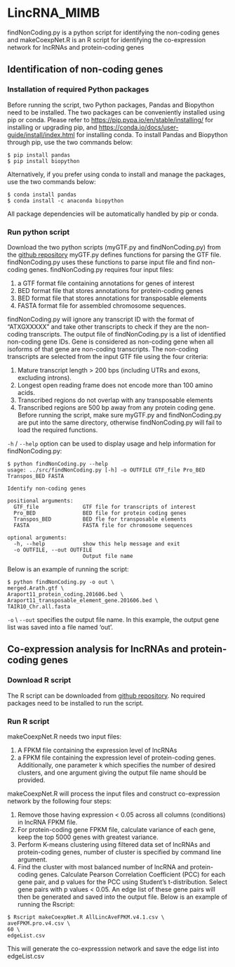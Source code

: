 # LincRNA_MIMB
findNonCoding.py is a python script for identifying the non-coding genes and makeCoexpNet.R is an R script for identifying the co-expression network for lncRNAs and protein-coding genes
## Identification of non-coding genes
### Installation of required Python packages
Before running the script, two Python packages, Pandas and Biopython need to be installed. The two packages can be conveniently installed using pip or conda. Please refer to https://pip.pypa.io/en/stable/installing/ for installing or upgrading pip, and https://conda.io/docs/user-guide/install/index.html for installing conda.
To install Pandas and Biopython through pip, use the two commands below:
```shell
$ pip install pandas
$ pip install biopython
```
Alternatively, if you prefer using conda to install and manage the packages, use the two commands below:
```shell
$ conda install pandas
$ conda install -c anaconda biopython
```
All package dependencies will be automatically handled by pip or conda.
### Run python script
Download the two python scripts (myGTF.py and findNonCoding.py) from the [github repository](https://github.com/LiLabAtVT/LincRNA_MIMB) myGTF.py defines functions for parsing the GTF file. findNonCoding.py uses these functions to parse input file and find non-coding genes. findNonCoding.py requires four input files: 
1. a GTF format file containing annotations for genes of interest
2. BED format file that stores annotations for protein-coding genes
3. BED format file that stores annotations for transposable elements
4. FASTA format file for assembled chromosome sequences.

findNonCoding.py will ignore any transcript ID with the format of “ATXGXXXXX” and take other transcripts to check if they are the non-coding transcripts. The output file of findNonCoding.py is a list of identified non-coding gene IDs. Gene is considered as non-coding gene when all isoforms of that gene are non-coding transcripts. The non-coding transcripts are selected from the input GTF file using the four criteria:
1. Mature transcript length > 200 bps (including UTRs and exons, excluding introns).
2. Longest open reading frame does not encode more than 100 amino acids.
3. Transcribed regions do not overlap with any transposable elements
4. Transcribed regions are 500 bp away from any protein coding gene.
Before running the script, make sure myGTF.py and findNonCoding.py are put into the same directory, otherwise findNonCoding.py will fail to load the required functions.

`-h` / `--help` option can be used to display usage and help information for findNonCoding.py:
```shell
$ python findNonCoding.py --help
usage: ../src/findNonCoding.py [-h] -o OUTFILE GTF_file Pro_BED Transpos_BED FASTA

Identify non-coding genes

positional arguments:
  GTF_file              GTF file for transcripts of interest
  Pro_BED               BED file for protein coding genes
  Transpos_BED          BED fle for transposable elements
  FASTA                 FASTA file for chromosome sequences

optional arguments:
  -h, --help            show this help message and exit
  -o OUTFILE, --out OUTFILE
                        Output file name
```
Below is an example of running the script:
```shell
$ python findNonCoding.py -o out \
merged.Arath.gtf \ 
Araport11_protein_coding.201606.bed \
Araport11_transposable_element_gene.201606.bed \
TAIR10_Chr.all.fasta
```
`-o` \ `--out` specifies the output file name. In this example, the output gene list was saved into a file named ‘out’.
## Co-expression analysis for lncRNAs and protein-coding genes
### Download R script
The R script can be downloaded from [github repository](https://github.com/LiLabAtVT/LincRNA_MIMB). No required packages need to be installed to run the script.
### Run R script
makeCoexpNet.R needs two input files: 
1. A FPKM file containing the expression level of lncRNAs
2. a FPKM file containing the expression level of protein-coding genes.
Additionally, one parameter k which specifies the number of desired clusters, and one argument giving the output file name should be provided.

makeCoexpNet.R will process the input files and construct co-expression network by the following four steps:
1. Remove those having expression < 0.05 across all columns (conditions) in lncRNA FPKM file.
2. For protein-coding gene FPKM file, calculate variance of each gene, keep the top 5000 genes with greatest variance.
3. Perform K-means clustering using filtered data set of lncRNAs and protein-coding genes, number of cluster is specified by command line argument. 
4. Find the cluster with most balanced number of lncRNA and protein-coding genes. Calculate Pearson Correlation Coefficient (PCC) for each gene pair, and p values for the PCC using Student’s t-distribution. Select gene pairs with p values < 0.05. An edge list of these gene pairs will then be generated and saved into the output file.
Below is an example of running the Rscript:  
```shell
$ Rscript makeCoexpNet.R AllLincAveFPKM.v4.1.csv \
aveFPKM.pro.v4.csv \
60 \
edgeList.csv
```
This will generate the co-expresssion network and save the edge list into edgeList.csv
